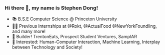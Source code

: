 ### Hi there 👋, my name is Stephen Dong!
- 📚 B.S.E Computer Science @ Princeton University
- 👨‍💻 Previous Internships at @Rokt, @ActualFood @NewYorkFoundling, and many more!
- 🔨 Builder! TrentonEats, Prospect Student Ventures, SamplAR 
- 👀 Interested: Human-Computer Interaction, Machine Learning, Interplay between Technology and Society!
<!--
**stephendongg/stephendongg** is a ✨ _special_ ✨ repository because its `README.md` (this file) appears on your GitHub profile.

Here are some ideas to get you started:

- 🔭 I’m currently working on ...
- 🌱 I’m currently learning ...
- 👯 I’m looking to collaborate on ...
- 🤔 I’m looking for help with ...
- 💬 Ask me about ...
- 📫 How to reach me: ...
- 😄 Pronouns: ...
- ⚡ Fun fact: ...
-->
